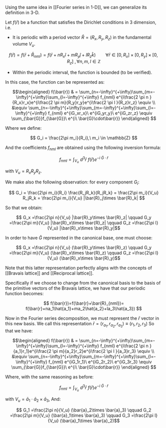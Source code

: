 Using the same idea in [[Fourier series in 1-D]], we can generalize its definition in 3-D.

Let $f(\bar{r})$ be a function that satisfies the Dirichlet conditions in 3 dimension, i.e.
- It is periodic with a period vector $\bar{R}=(R_x,R_y,R_z)$ in the fundamental volume $V_u$.

$$f(\bar{r})=f(\bar{r}+\bar{R}_{nml})= f(\bar{r}+nR_x\hat{i}+mR_y\hat{j}+lR_z\hat{k})\qquad\forall \bar{r} \in [0,R_x]\times[0,R_y]\times[0,R_z]\ , \forall n,m,l\in \mathbb{Z}$$

- Within the periodic interval, the function is bounded (to be verified).

In this case, the function can be represented as:

$$\begin{aligned}
f(\bar{r}) & = \sum_{n=-\infty}^{+\infty}\sum_{m=-\infty}^{+\infty}\sum_{l=-\infty}^{+\infty} f_{nml} e^{i\frac{2 \pi n }{R_x}r_x}e^{i\frac{2 \pi m}{R_y}r_y}e^{i\frac{2 \pi l }{R_z}r_z} \equiv \\ &\equiv \sum_{n=-\infty}^{+\infty}\sum_{m=-\infty}^{+\infty}\sum_{l=-\infty}^{+\infty} f_{nml} e^{iG_xr_x}\ e^{iG_yr_y}\ e^{iG_zr_z} \equiv \sum_{\bar{G}}f_{\bar{G}}\ e^{i\ \bar{G}\cdot\bar{r}} \end{aligned}
$$

Where we define:

$$ G_i = \frac{2\pi m_i}{R_i},\  m_i \in \mathbb{Z}  $$

And the coefficients $f_{nml}$ are obtained using the following inversion formula:

$$f_{nml} = \int_{V_u}\ d^3\bar{r}\ f(\bar{r})e^{-i\ \bar{G}\cdot\bar{r}}$$

with $V_{u}=R_xR_yR_z$.

We make also the following observation: for every component $G_i$:

$$ G_i = \frac{2\pi m_i}{R_i} \frac{R_jR_k}{R_jR_k} = \frac{2\pi m_i}{V_u} R_jR_k = \frac{2\pi m_i}{V_u} |\bar{R}_j\times \bar{R}_k|  $$

So that we obtain:

$$ G_x =\frac{2\pi n}{V_u} |\bar{R}_y\times \bar{R}_z| \qquad G_y =\frac{2\pi m}{V_u} |\bar{R}_x\times \bar{R}_z| \qquad G_z =\frac{2\pi l}{V_u} |\bar{R}_x\times \bar{R}_y|$$

In order to have $\bar{G}$ represented in the canonical base, one must choose:

$$ G_x =\frac{2\pi n}{V_u} (\bar{R}_y\times \bar{R}_z) \qquad G_y =\frac{2\pi m}{V_u} (\bar{R}_x\times \bar{R}_z) \qquad G_z =\frac{2\pi l}{V_u} (\bar{R}_x\times \bar{R}_y)$$

Note that this latter representation perfectly aligns with the concepts of [[Bravais lattice]] and [[Reciprocal lattice]]. 

Specifically if we choose to change from the canonical basis to the basis of the primitive vectors of the Bravais lattice, we have that our periodic function becomes:

$$ f(\bar{r})=f(\bar{r}+\bar{R}_{nml})= f(\bar{r}+na_1\hat{a_1}+ma_2\hat{a_2}+la_3\hat{a_3}) $$

Now in the Fourier series decomposition, we must represent the $\bar{r}$ vector in this new basis. We call this representation $\bar{r}=(r_{a_1},r_{a_2},r_{a_3})\equiv(r_1,r_2,r_3)$ So that we have:

$$\begin{aligned}
f(\bar{r}) & = \sum_{n=-\infty}^{+\infty}\sum_{m=-\infty}^{+\infty}\sum_{l=-\infty}^{+\infty} f_{nml} e^{i\frac{2 \pi n }{a_1}r_1}e^{i\frac{2 \pi m}{a_2}r_2}e^{i\frac{2 \pi l }{a_3}r_3} \equiv \\ &\equiv \sum_{n=-\infty}^{+\infty}\sum_{m=-\infty}^{+\infty}\sum_{l=-\infty}^{+\infty} f_{nml} e^{iG_1r_1}\ e^{iG_2r_2}\ e^{iG_3r_3} \equiv \sum_{\bar{G}}f_{\bar{G}}\ e^{i\ \bar{G}\cdot\bar{r}} \end{aligned}
$$

Where, with the same reasoning as before:

$$f_{nml} = \int_{V_u}\ d^3\bar{r}\ f(\bar{r})e^{-i\ \bar{G}\cdot\bar{r}}$$

with $V_{u}= \bar{a}_1 \cdot \bar{a}_2\times \bar{a}_3$, And:

$$ G_1 =\frac{2\pi n}{V_u} (\bar{a}_2\times \bar{a}_3) \qquad G_2 =\frac{2\pi m}{V_u} (\bar{a}_1\times \bar{a}_3) \qquad G_3 =\frac{2\pi l}{V_u} (\bar{a}_1\times \bar{a}_2)$$






